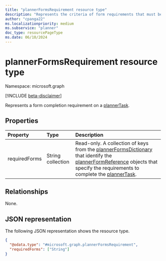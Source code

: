 ```yaml
---
title: "plannerFormsRequirement resource type"
description: "Represents the criteria of form requirements that must be met to complete a Planner task."
author: "cpanga22"
ms.localizationpriority: medium
ms.subservice: "planner"
doc_type: resourcePageType
ms.date: 06/10/2024
---
```


# plannerFormsRequirement resource type

Namespace: microsoft.graph

[!INCLUDE [beta-disclaimer](../../includes/beta-disclaimer.md)]

Represents a form completion requirement on a [plannerTask](plannertask.md).

## Properties

|Property|Type|Description|
|:---|:---|:---|
|requiredForms|String collection|Read-only. A collection of keys from the [plannerFormsDictionary](plannerformsdictionary.md) that identify the [plannerFormReference](plannerformreference.md) objects that specify the requirements to complete the [plannerTask](plannertask.md).|

## Relationships

None.

## JSON representation

The following JSON representation shows the resource type.

<!--{
  "blockType": "resource",
  "@odata.type": "microsoft.graph.plannerFormsRequirement"
}-->
``` json
{
  "@odata.type": "#microsoft.graph.plannerFormsRequirement",
  "requiredForms": ["String"]
}
```
